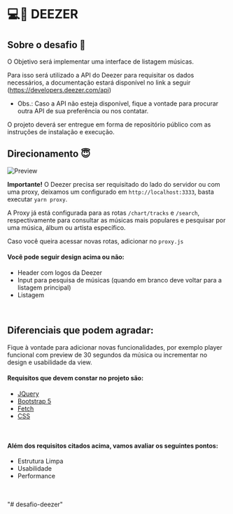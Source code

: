 # 💻💖 DEEZER


## Sobre o desafio 🤯

O Objetivo será implementar uma interface de listagem músicas.

Para isso será utilizado a API do Deezer para requisitar os dados necessários, a documentação estará disponível no link a seguir (https://developers.deezer.com/api)

* Obs.: Caso a API não esteja disponível, fique a vontade para procurar outra API de sua preferência ou nos contatar.

O projeto deverá ser entregue em forma de repositório público com as instruções de instalação e execução.
<br>


## Direcionamento 😇
![Preview](images/preview.png)
<br>

**Importante!** O Deezer precisa ser requisitado do lado do servidor ou com uma proxy, deixamos um configurado em ```http://localhost:3333```, basta executar ```yarn proxy```.

A Proxy já está configurada para as rotas ```/chart/tracks``` e ```/search```, respectivamente para consultar as músicas mais populares e pesquisar por uma música, álbum ou artista específico.

Caso você queira acessar novas rotas, adicionar no ```proxy.js```
<br>

#### Você pode seguir design acima ou não:

- Header com logos da Deezer
- Input para pesquisa de músicas (quando em branco deve voltar para a listagem principal)
- Listagem
<br>

## Diferenciais que podem agradar:

Fique à vontade para adicionar novas funcionalidades, por exemplo player funcional com preview de 30 segundos da música ou incrementar no design e usabilidade da view.
<br>
#### Requisitos que devem constar no projeto são:

- [JQuery](https://jquery.com/)
- [Bootstrap 5](https://getbootstrap.com/docs/5.0/getting-started/introduction/)
- [Fetch](https://developer.mozilla.org/pt-BR/docs/Web/API/Fetch_API/Using_Fetch)
- [CSS](https://developer.mozilla.org/pt-BR/docs/Web/CSS)
<br>

#### Além dos requisitos citados acima, vamos avaliar os seguintes pontos:

- Estrutura Limpa
- Usabilidade
- Performance
<br>

<br>
"# desafio-deezer" 
